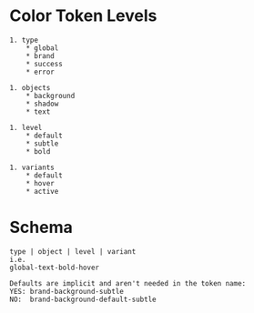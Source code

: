 # Color Token Levels
    1. type
        * global
        * brand
        * success
        * error

    1. objects
        * background
        * shadow
        * text

    1. level
        * default
        * subtle
        * bold

    1. variants
        * default
        * hover
        * active

    
# Schema
    type | object | level | variant
    i.e.
    global-text-bold-hover

    Defaults are implicit and aren't needed in the token name:
    YES: brand-background-subtle
    NO:  brand-background-default-subtle